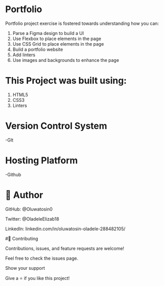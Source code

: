 # Portfolio

Portfolio project exercise is fostered towards understanding how you can:

1) Parse a Figma design to build a UI
2) Use Flexbox to place elements in the page
3) Use CSS Grid to place elements in the page
4) Build a portfolio website
5) Add linters
6) Use images and backgrounds to enhance the page


# This Project was built using:
1) HTML5
2) CSS3
3) Linters


# Version Control System
-GIt

# Hosting Platform
-Github

# 👤 Author

GitHub: @Oluwatosin0

Twitter: @OladeleElizab18

LinkedIn: linkedin.com/in/oluwatosin-oladele-288482105/

#🤝 Contributing

Contributions, issues, and feature requests are welcome!

Feel free to check the issues page.

Show your support

Give a ⭐️ if you like this project!


